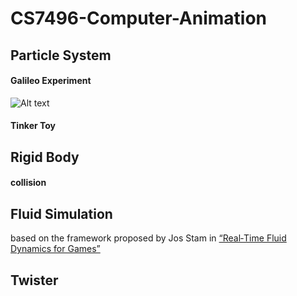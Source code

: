 # CS7496-Computer-Animation
## Particle System
#### Galileo Experiment
![Alt text](/img/1a.jpg)
#### Tinker Toy

## Rigid Body
#### collision

## Fluid Simulation
based on the framework proposed by Jos Stam in <a href="http://www.intpowertechcorp.com/GDC03.pdf">“Real‐Time Fluid Dynamics for Games”</a>

## Twister
